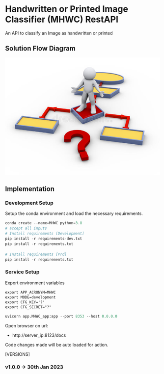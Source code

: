 # Handwritten or Printed Image Classifier (MHWC) RestAPI

An API to classify an Image as handwritten or printed

## Solution Flow Diagram

![MHWC Model Diagram](imgs/dummy-flow.jpg)

## Implementation

### Development Setup

Setup the conda environment and load the necessary requirements.

```python
conda create --name=MHWC python=3.8
# accept all inputs
# Install requirements [Development]
pip install -r requirements-dev.txt
pip install -r requirements.txt

# Install requirements [Prd]
pip install -r requirements.txt
```

### Service Setup

Export environment variables

```shell
export APP_ACRONYM=MHWC
export MODE=development
export CFG_KEY='?'
export CFG_SECRET="?"
```

```python
uvicorn app.MHWC_app:app --port 8353 --host 0.0.0.0
```

Open browser on url:

- http://server_ip:8123/docs

Code changes made will be auto loaded for action.

[VERSIONS]

### v1.0.0 -> 30th Jan 2023

